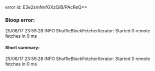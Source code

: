 error id: E3e2smNvfGXzQ/B/PAcReQ==
### Bloop error:

25/06/17 23:59:28 INFO ShuffleBlockFetcherIterator: Started 0 remote fetches in 0 ms
#### Short summary: 

25/06/17 23:59:28 INFO ShuffleBlockFetcherIterator: Started 0 remote fetches in 0 ms